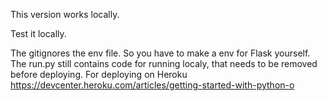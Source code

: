 This version works locally.

Test it locally.

The gitignores the env file. So you have to make a env for Flask yourself.
The run.py still contains code for running localy, that needs to be removed before deploying.
For deploying on Heroku https://devcenter.heroku.com/articles/getting-started-with-python-o

